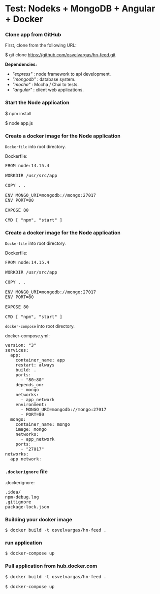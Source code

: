 # Test: Nodeks + MongoDB + Angular + Docker

### Clone app from GitHub

First, clone from the following URL:


$ git clone https://github.com/osvelvargas/hn-feed.git 

**Dependencies:**
- *"express"* : node framework to api development.
- *"mongodb"* : database system.
- *"mocha"* : Mocha / Chai to tests.
- *"angular"* : client web applications.

### Start the Node application 

$ npm install

$ node app.js

### Create a docker image for the Node application

`Dockerfile` into root directory.

Dockerfile:
<pre>
FROM node:14.15.4

WORKDIR /usr/src/app

COPY . .

ENV MONGO_URI=mongodb://mongo:27017
ENV PORT=80

EXPOSE 80

CMD [ "npm", "start" ]
</pre>
### Create a docker image for the Node application

`Dockerfile` into root directory.

Dockerfile:
<pre>
FROM node:14.15.4

WORKDIR /usr/src/app

COPY . .

ENV MONGO_URI=mongodb://mongo:27017
ENV PORT=80

EXPOSE 80

CMD [ "npm", "start" ]
</pre>

`docker-compose` into root directory.

docker-compose.yml:
<pre>
version: "3"
services:
  app:
    container_name: app
    restart: always
    build: .
    ports:
      - "80:80"
    depends_on:
      - mongo
    networks:
      - app_network
    environment:
      - MONGO_URI=mongodb://mongo:27017
      - PORT=80
  mongo:
    container_name: mongo
    image: mongo
    networks:
      - app_network
    ports:
      - "27017"
networks:
  app_network:
</pre>

### `.dockerignore` file
.dockerignore:
<pre>
.idea/
npm-debug.log
.gitignore
package-lock.json
</pre>

### Building your docker image

<pre>
$ docker build -t osvelvargas/hn-feed .
</pre>

### run application

<pre>
$ docker-compose up
</pre>

### Pull application from hub.docker.com

<pre>
$ docker build -t osvelvargas/hn-feed .

$ docker-compose up
</pre>